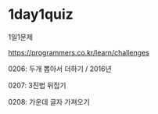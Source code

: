 # 1day1quiz
1일1문제

https://programmers.co.kr/learn/challenges

0206: 두개 뽑아서 더하기 / 2016년

0207: 3진법 뒤집기

0208: 가운데 글자 가져오기
